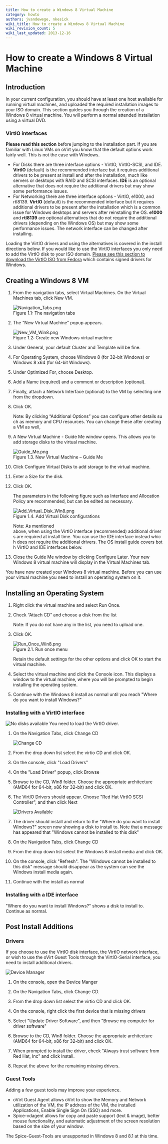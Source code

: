 ```yaml
---
title: How to create a Windows 8 Virtual Machine
category: howto
authors: jvandewege, nkesick
wiki_title: How to create a Windows 8 Virtual Machine
wiki_revision_count: 5
wiki_last_updated: 2013-12-16
---
```


<!-- TODO: Content review -->

# How to create a Windows 8 Virtual Machine

## Introduction

In your current configuration, you should have at least one host available for running virtual machines, and uploaded the required installation images to your ISO domain. This section guides you through the creation of a Windows 8 virtual machine. You will perform a normal attended installation using a virtual DVD.

### VirtIO interfaces

**Please read this section** before jumping to the installation part. If you are familiar with Linux VMs on oVirt you know that the default options work fairly well. This is not the case with Windows.

*   For Disks there are three interface options - VirtIO, VirtIO-SCSI, and IDE. **VirtIO** (default) is the recommended interface but it requires additional drivers to be present at install and after the installation, much like servers or desktops with RAID and SCSI interfaces. **IDE** is an optional alternative that does not require the additional drivers but may show some performance issues.
*   For Networking there are three interface options - VirtIO, e1000, and rtl8139. **VirtIO** (default) is the recommended interface but it requires additional drivers to be present after the installation which is a common issue for Windows desktops and servers after reinstalling the OS. **e1000** and **rtl8139** are optional alternatives that do not require the additional drivers (depending on the Windows OS) but may show some performance issues. The network interface can be changed after installing.

Loading the VirtIO drivers and using the alternatives is covered in the install directions below. If you would like to use the VirtIO interfaces you only need to add the VirtIO disk to your ISO domain. [Please see this section to download the VirtIO ISO from Fedora](/documentation/internal/guest-agent/understanding-guest-agents-and-other-tools#VirtIO_Drivers) which contains signed drivers for Windows.

## Creating a Windows 8 VM

1. From the navigation tabs, select Virtual Machines. On the Virtual Machines tab, click New VM.

    ![](/images/wiki/Navigation_Tabs.png "Navigation_Tabs.png")<br>
    Figure 1.1: The navigation tabs

2. The “New Virtual Machine” popup appears.

    ![](/images/wiki/New_VM_Win8.png "New_VM_Win8.png")<br>
    Figure 1.2: Create new Windows virtual machine

3. Under General, your default Cluster and Template will be fine.

4. For Operating System, choose Windows 8 (for 32-bit Windows) or Windows 8 x64 (for 64-bit Windows).

5. Under Optimized For, choose Desktop.

6. Add a Name (required) and a comment or description (optional).

7. Finally, attach a Network Interface (optional) to the VM by selecting one from the dropdown.

8. Click OK.

      Note: By clicking “Additional Options” you can configure other details such as memory and CPU resources. You can change these after creating a VM as well, 

9. A New Virtual Machine - Guide Me window opens. This allows you to add storage disks to the virtual machine.

    ![](/images/wiki/Guide_Me.png "Guide_Me.png")<br>
    Figure 1.3. New Virtual Machine – Guide Me

11. Click Configure Virtual Disks to add storage to the virtual machine.

12. Enter a Size for the disk.

13. Click OK.

      The parameters in the following figure such as Interface and Allocation Policy are recommended, but can be edited as necessary. 

      ![](/images/wiki/Add_Virtual_Disk_Win8.png "Add_Virtual_Disk_Win8.png")<br>
      Figure 1.4. Add Virtual Disk configurations

      Note: As mentioned above, when using the VirtIO interface (recommended) additional drivers are required at install time. You can use the IDE interface instead which does not require the additional drivers. The OS install guide covers both VirtIO and IDE interfaces below.

14. Close the Guide Me window by clicking Configure Later. Your new Windows 8 virtual machine will display in the Virtual Machines tab.

You have now created your Windows 8 virtual machine. Before you can use your virtual machine you need to install an operating system on it.

## Installing an Operating System

1. Right click the virtual machine and select Run Once.

2. Check “Attach CD” and choose a disk from the list

      Note: If you do not have any in the list, you need to upload one.

3. Click OK.

    ![](/images/wiki/Run_Once_Win8.png "Run_Once_Win8.png")<br>
    Figure 2.1. Run once menu

    Retain the default settings for the other options and click OK to start the virtual machine. 

4. Select the virtual machine and click the Console icon. This displays a window to the virtual machine, where you will be prompted to begin installing the operating system.

5. Continue with the Windows 8 install as normal until you reach "Where do you want to install Windows?"

### Installing with a VirtIO interface

![No disks available](/images/wiki/Install_Windows8_VirtIO_Disk.png "fig:No disks available") You need to load the VirtIO driver.

1. On the Navigation Tabs, click Change CD

    ![Change CD](/images/wiki/Navigation_Tabs_Change_CD.png "fig:Change CD")

2. From the drop down list select the virtio CD and click OK.

3. On the console, click "Load Drivers"

4. On the "Load Driver" popup, click Browse

5. Browse to the CD, Win8 folder. Choose the appropriate architecture (AMD64 for 64-bit, x86 for 32-bit) and click OK.

6. The VirtIO Drivers should appear. Choose "Red Hat VirtIO SCSI Controller", and then click Next

    ![Drivers Available](/images/wiki/Install_Windows8_VirtIO_Drivers.png "fig:Drivers Available")

7. The driver should install and return to the "Where do you want to install Windows?" screen now showing a disk to install to. Note that a message has appeared that "Windows cannot be installed to this disk"

8. On the Navigation Tabs, click Change CD

9. From the drop down list select the Windows 8 install media and click OK.

10. On the console, click "Refresh". The "Windows cannot be installed to this disk" message should disappear as the system can see the Windows install media again.

11. Continue with the install as normal

### Installing with a IDE interface

"Where do you want to install Windows?" shows a disk to install to. Continue as normal.

## Post Install Additions

### Drivers

If you choose to use the VirtIO disk interface, the VirtIO network interface, or wish to use the oVirt Guest Tools through the VirtIO-Serial interface, you need to install additional drivers.

![Device Manager](/images/wiki/Device_Manager_Win8_Missing_Drivers_VirtIO.png "fig:Device Manager")

1. On the console, open the Device Manger

2. On the Navigation Tabs, click Change CD.

3. From the drop down list select the virtio CD and click OK.

4. On the console, right click the first device that is missing drivers

5. Select "Update Driver Software", and then "Browse my computer for driver software"

6. Browse to the CD, Win8 folder. Choose the appropriate architecture (AMD64 for 64-bit, x86 for 32-bit) and click OK.

7. When prompted to install the driver, check "Always trust software from Red Hat, Inc" and click Install.

8. Repeat the above for the remaining missing drivers.

### Guest Tools

Adding a few guest tools may improve your experience.

*   oVirt Guest Agent allows oVirt to show the Memory and Network utilization of the VM, the IP address of the VM, the installed Applications, Enable Single Sign On (SSO) and more.
*   Spice-vdagent allows for copy and paste support (text & image), better mouse functionality, and automatic adjustment of the screen resolution based on the size of your window.

The Spice-Guest-Tools are unsupported in Windows 8 and 8.1 at this time.
